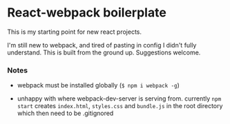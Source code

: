 # React-webpack boilerplate  

This is my starting point for new react projects.

I'm still new to webpack, and tired of pasting in config I didn't fully understand. This is built from the ground up. Suggestions welcome.  

### Notes  
- webpack must be installed globally (`$ npm i webpack -g`)  

- unhappy with where webpack-dev-server is serving from. currently `npm start` creates `index.html`, `styles.css` and `bundle.js` in the root directory which then need to be .gitignored
